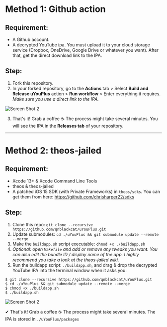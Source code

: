 # Method 1: Github action
## Requirement:
- A Github account.
- A decrypted YouTube ipa. You must upload it to your cloud storage service (Dropbox, OneDrive, Google Drive or whatever you want). After that, get the direct download link to the IPA.

## Step:
1. Fork this repository.
2. In your forked repository, go to the **Actions** tab > Select **Build and Release uYouPlus** action > **Run workflow** > Enter everything it requires. _Make sure you use a direct link to the IPA._

![Screen Shot 2](https://user-images.githubusercontent.com/52943116/175647144-c49ea7b5-d74a-4450-9819-2f7b5b462d0a.png)

3. That's it! Grab a coffee ☕️ The process might take several minutes. You will see the IPA in the **Releases tab** of your repository.

***

# Method 2: theos-jailed
## Requirement:
- Xcode 13+ & Xcode Command Line Tools
- theos & theos-jailed
- A patched iOS 15 SDK (with Private Frameworks) in `theos/sdks`. You can get them from here:
https://github.com/chrisharper22/sdks

## Step:
1. Clone this repo: `git clone --recursive https://github.com/qnblackcat/uYouPlus.git`
2. Update submodules: `cd ./uYouPlus && git submodule update --remote --merge`
3. Make the `buildapp.sh` script executable: `chmod +x ./buildapp.sh`
4. _Optional: open `Makefile` and add or remove any tweaks you want. You can also edit the bundle ID / display name of the app. I highly recommend you take a look at the theos-jailed [wiki](https://github.com/kabiroberai/theos-jailed/wiki/Usage)._
5. Run the buildapp script: `./buildapp.sh`, and drag & drop the decrypted YouTube IPA into the terminal window when it asks you:

```
$ git clone --recursive https://github.com/qnblackcat/uYouPlus.git
$ cd ./uYouPlus && git submodule update --remote --merge
$ chmod +x ./buildapp.sh
$ ./buildapp.sh
```
![Screen Shot 2](https://user-images.githubusercontent.com/52943116/168122339-cfa388cb-4956-48cc-a4d5-cfba22612bbf.png)

✔︎ That's it! Grab a coffee ☕️ The process might take several minutes. The IPA is stored in `./uYouPlus/packages`